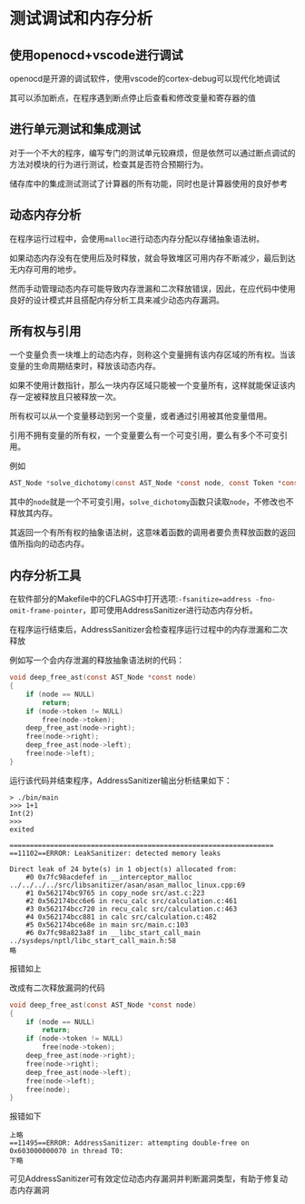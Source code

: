 # 测试调试和内存分析

## 使用openocd+vscode进行调试

openocd是开源的调试软件，使用vscode的cortex-debug可以现代化地调试

其可以添加断点，在程序遇到断点停止后查看和修改变量和寄存器的值


## 进行单元测试和集成测试

对于一个不大的程序，编写专门的测试单元较麻烦，但是依然可以通过断点调试的方法对模块的行为进行测试，检查其是否符合预期行为。

储存库中的集成测试测试了计算器的所有功能，同时也是计算器使用的良好参考

## 动态内存分析

在程序运行过程中，会使用`malloc`进行动态内存分配以存储抽象语法树。

如果动态内存没有在使用后及时释放，就会导致堆区可用内存不断减少，最后到达无内存可用的地步。

然而手动管理动态内存可能导致内存泄漏和二次释放错误，因此，在应代码中使用良好的设计模式并且搭配内存分析工具来减少动态内存漏洞。

## 所有权与引用

一个变量负责一块堆上的动态内存，则称这个变量拥有该内存区域的所有权。当该变量的生命周期结束时，释放该动态内存。

如果不使用计数指针，那么一块内存区域只能被一个变量所有，这样就能保证该内存一定被释放且只被释放一次。

所有权可以从一个变量移动到另一个变量，或者通过引用被其他变量借用。

引用不拥有变量的所有权，一个变量要么有一个可变引用，要么有多个不可变引用。

例如

```C
AST_Node *solve_dichotomy(const AST_Node *const node, const Token *const left_x, const Token *const right_x) // 二分法解方程
```

其中的`node`就是一个不可变引用，`solve_dichotomy`函数只读取`node`，不修改也不释放其内存。

其返回一个有所有权的抽象语法树，这意味着函数的调用者要负责释放函数的返回值所指向的动态内存。

## 内存分析工具

在软件部分的Makefile中的CFLAGS中打开选项:`-fsanitize=address -fno-omit-frame-pointer`，即可使用AddressSanitizer进行动态内存分析。

在程序运行结束后，AddressSanitizer会检查程序运行过程中的内存泄漏和二次释放

例如写一个会内存泄漏的释放抽象语法树的代码：

```C
void deep_free_ast(const AST_Node *const node)
{
    if (node == NULL)
        return;
    if (node->token != NULL)
        free(node->token);
    deep_free_ast(node->right);
    free(node->right);
    deep_free_ast(node->left);
    free(node->left);
}
```

运行该代码并结束程序，AddressSanitizer输出分析结果如下：

```
> ./bin/main
>>> 1+1
Int(2)
>>> 
exited

=================================================================
==11102==ERROR: LeakSanitizer: detected memory leaks

Direct leak of 24 byte(s) in 1 object(s) allocated from:
    #0 0x7fc98acdefef in __interceptor_malloc ../../../../src/libsanitizer/asan/asan_malloc_linux.cpp:69
    #1 0x562174bc9765 in copy_node src/ast.c:223
    #2 0x562174bcc6e6 in recu_calc src/calculation.c:461
    #3 0x562174bcc720 in recu_calc src/calculation.c:463
    #4 0x562174bcc881 in calc src/calculation.c:482
    #5 0x562174bce68e in main src/main.c:103
    #6 0x7fc98a823a8f in __libc_start_call_main ../sysdeps/nptl/libc_start_call_main.h:58
略
```

报错如上

改成有二次释放漏洞的代码

```C
void deep_free_ast(const AST_Node *const node)
{
    if (node == NULL)
        return;
    if (node->token != NULL)
        free(node->token);
    deep_free_ast(node->right);
    free(node->right);
    deep_free_ast(node->left);
    free(node->left);
    free(node);
}
```

报错如下

```
上略
==11495==ERROR: AddressSanitizer: attempting double-free on 0x603000000070 in thread T0:
下略
```

可见AddressSanitizer可有效定位动态内存漏洞并判断漏洞类型，有助于修复动态内存漏洞